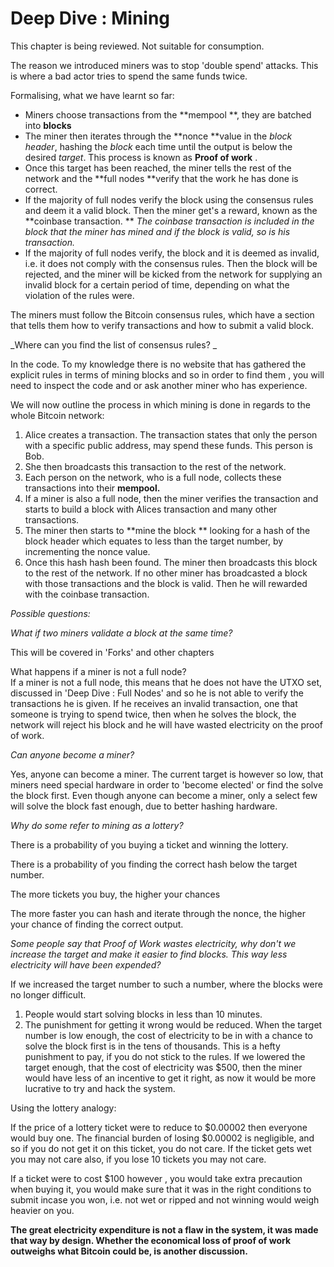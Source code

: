 # Deep Dive : Mining

This chapter is being reviewed. Not suitable for consumption.

The reason we introduced miners was to stop 'double spend' attacks. This is where a bad actor tries to spend the same funds twice.

Formalising, what we have learnt so far:

* Miners choose transactions from the **mempool **, they are batched into **blocks**
* The miner then iterates through the **nonce **value in the _block header_, hashing the _block_ each time until the output is below the desired _target_. This process is known as **Proof of work**
  .
* Once this target has been reached, the miner tells the rest of the network and the \*\*full nodes \*\*verify that the work he has done is correct.
* If the majority of full nodes verify the block using the consensus rules and deem it a valid block. Then the miner get's a reward, known as the \*\*coinbase transaction. \*\*
  _The coinbase transaction is included in the block that the miner has mined and if the block is valid, so is his transaction._
* If the majority of full nodes verify, the block and it is deemed as invalid, i.e. it does not comply with the consensus rules. Then the block will be rejected, and the miner will be kicked from the network for supplying an invalid block for a certain period of time, depending on what the violation of the rules were.

The miners must follow the Bitcoin consensus rules, which have a section that tells them how to verify transactions and how to submit a valid block.

\_Where can you find the list of consensus rules? \_

In the code. To my knowledge there is no website that has gathered the explicit rules in terms of mining blocks and so in order to find them , you will need to inspect the code and or ask another miner who has experience.

We will now outline the process in which mining is done in regards to the whole Bitcoin network:

1. Alice creates a transaction. The transaction states that only the person with a specific public address, may spend these funds. This person is Bob.
2. She then broadcasts this transaction to the rest of the network.
3. Each person on the network, who is a full node, collects these transactions into their
   **mempool.**
4. If a miner is also a full node, then the miner verifies the transaction and starts to build a block with Alices transaction and many other transactions.
5. The miner then starts to \*\*mine the block \*\* looking for a hash of the block header which equates to less than the target number, by incrementing the nonce value.
6. Once this hash hash been found. The miner then broadcasts this block to the rest of the network. If no other miner has broadcasted a block with those transactions and the block is valid. Then he will rewarded with the coinbase transaction.

_Possible questions:_

_What if two miners validate a block at the same time?_

This will be covered in 'Forks' and other chapters

What happens if a miner is not a full node?  
If a miner is not a full node, this means that he does not have the UTXO set, discussed in 'Deep Dive : Full Nodes' and so he is not able to verify the transactions he is given. If he receives an invalid transaction, one that someone is trying to spend twice, then when he solves the block, the network will reject his block and he will have wasted electricity on the proof of work.

_Can anyone become a miner?_

Yes, anyone can become a miner. The current target is however so low, that miners need special hardware in order to 'become elected' or find the solve the block first. Even though anyone can become a miner, only a select few will solve the block fast enough, due to better hashing hardware.

_Why do some refer to mining as a lottery?_

There is a probability of you buying a ticket and winning the lottery.

There is a probability of you finding the correct hash below the target number.

The more tickets you buy, the higher your chances

The more faster you can hash and iterate through the nonce, the higher your chance of finding the correct output.

_Some people say that Proof of Work wastes electricity, why don't we increase the target and make it easier to find blocks. This way less electricity will have been expended?_

If we increased the target number to such a number, where the blocks were no longer difficult.

1. People would start solving blocks in less than 10 minutes.
2. The punishment for getting it wrong would be reduced. When the target number is low enough, the cost of electricity to be in with a chance to solve the block first is in the tens of thousands. This is a hefty punishment to pay, if you do not stick to the rules. If we lowered the target enough, that the cost of electricity was $500, then the miner would have less of an incentive to get it right, as now it would be more lucrative to try and hack the system.

Using the lottery analogy:

If the price of a lottery ticket were to reduce to $0.00002 then everyone would buy one. The financial burden of losing $0.00002 is negligible, and so if you do not get it on this ticket, you do not care. If the ticket gets wet you may not care also, if you lose 10 tickets you may not care.

If a ticket were to cost $100 however , you would take extra precaution when buying it, you would make sure that it was in the right conditions to submit incase you won, i.e. not wet or ripped and not winning would weigh heavier on you.

**The great electricity expenditure is not a flaw in the system, it was made that way by design. Whether the economical loss of proof of work outweighs what Bitcoin could be, is another discussion.**

